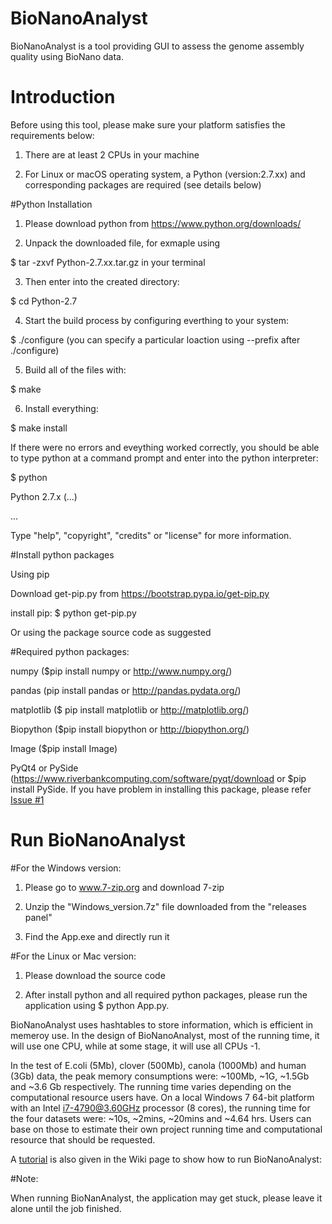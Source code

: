 # BioNanoAnalyst
BioNanoAnalyst is a tool providing  GUI to assess the genome assembly quality using BioNano data.

# Introduction

Before using this tool, please make sure your platform satisfies the requirements below:

1. There are at least 2 CPUs in your machine
  
2. For Linux or macOS operating system, a Python (version:2.7.xx) and corresponding packages are required (see details below)

#Python Installation

1. Please download python from https://www.python.org/downloads/

2. Unpack the downloaded file, for exmaple using 
  
  $ tar -zxvf Python-2.7.xx.tar.gz in your terminal

3. Then enter into the created directory:
  
  $ cd Python-2.7

4. Start the build process by configuring everthing to your system:
  
  $ ./configure (you can specify a particular loaction using --prefix after ./configure)

5. Build all of the files with: 

  $ make

6. Install everything: 
  
  $ make install 

If there were no errors and eveything worked correctly, you should be able to type python at a command prompt and enter into the python interpreter:

  $ python 
  
  Python 2.7.x (...)
  
  ...
  
  Type "help", "copyright", "credits" or "license" for more information.
  >>>

#Install python packages

Using pip 

  Download get-pip.py from https://bootstrap.pypa.io/get-pip.py

  install pip: $ python get-pip.py
  
Or using the package source code as suggested 

#Required python packages:

numpy ($pip install numpy or http://www.numpy.org/)

pandas (pip install pandas or http://pandas.pydata.org/)

matplotlib ($ pip install matplotlib or http://matplotlib.org/)

Biopython ($pip install biopython or http://biopython.org/)

Image ($pip  install Image)

PyQt4 or PySide (https://www.riverbankcomputing.com/software/pyqt/download or $pip install PySide. If you have problem in installing this package, please refer [Issue #1](https://github.com/AppliedBioinformatics/BioNanoAnalyst/issues/1) 

# Run BioNanoAnalyst 

#For the Windows version:

  1. Please go to www.7-zip.org and download 7-zip

  2. Unzip the "Windows_version.7z" file downloaded from the "releases panel" 
  
  3. Find the App.exe and directly run it

#For the Linux or Mac version: 

  1. Please download the source code 

  2. After install python and all required python packages, please run the application using $ python App.py.
  


BioNanoAnalyst uses hashtables to store information, which is efficient in memeroy use. In the design of BioNanoAnalyst, most of the running time, it will use one CPU, while at some stage, it will use all CPUs -1.

In the test of E.coli (5Mb), clover (500Mb), canola (1000Mb) and human (3Gb) data, the peak memory consumptions were: ~100Mb, ~1G, ~1.5Gb and ~3.6 Gb respectively. The running time varies depending on the computational resource users have. On a local Windows 7 64-bit platform with an Intel i7-4790@3.60GHz processor (8 cores), the running time for the four datasets were: ~10s, ~2mins, ~20mins and ~4.64 hrs. Users can base on those to estimate their own project running time and computational resource that should be requested.


A [tutorial](https://github.com/AppliedBioinformatics/BioNanoAnalyst/wiki/How-to-run-BioNanoAnalyst) is also given in the Wiki page to show how to run BioNanoAnalyst: 

#Note: 

When running BioNanAnalyst, the application may get stuck, please leave it alone until the job finished. 
